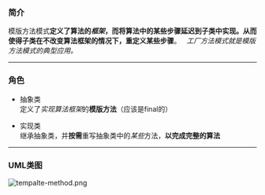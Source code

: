 ### 简介  
模版方法模式**定义了算法的*框架*，而将算法中的某些步骤延迟到子类中实现。从而使得子类在不改变算法框架的情况下，重定义某些步骤**。  
*工厂方法模式就是模版方法模式的典型应用。*  

---

### 角色  

* 抽象类  
定义了*实现算法框架*的**模版方法**（应该是final的）    

* 实现类       
继承抽象类，并**按需**重写抽象类中的*某些*方法，**以完成完整的算法**  

---

### UML类图  

![tempalte-method.png](template-method)  
